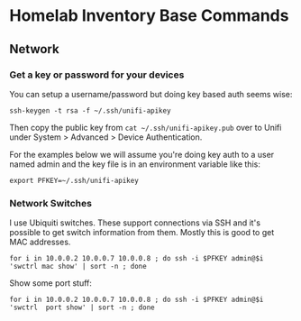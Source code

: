 # Homelab Inventory Base Commands

## Network

### Get a key or password for your devices

You can setup a username/password but doing key based auth seems wise:

`ssh-keygen -t rsa -f ~/.ssh/unifi-apikey`

Then copy the public key from `cat ~/.ssh/unifi-apikey.pub` over to Unifi under System > Advanced > Device Authentication.

For the examples below we will assume you're doing key auth to a user named admin and the key file is in an environment variable like this:

`export PFKEY=~/.ssh/unifi-apikey`

###  Network Switches
I use Ubiquiti switches. These support connections via SSH and it's possible to get switch information from them. Mostly this is good to get MAC addresses.

```for i in 10.0.0.2 10.0.0.7 10.0.0.8 ; do ssh -i $PFKEY admin@$i 'swctrl mac show' | sort -n ; done```

Show some port stuff:

`for i in 10.0.0.2 10.0.0.7 10.0.0.8 ; do ssh -i $PFKEY admin@$i 'swctrl  port show' | sort -n ; done`
